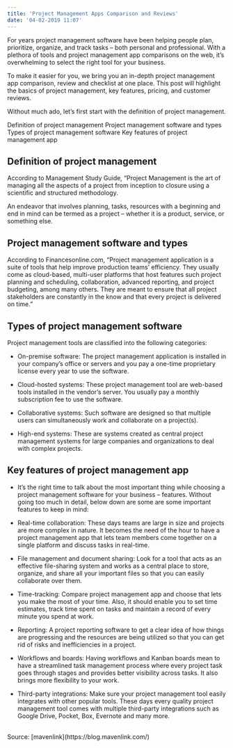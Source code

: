 ```yaml
---
title: 'Project Management Apps Comparison and Reviews'
date: '04-02-2019 11:07'
---
```


For years project management software have been helping people plan, prioritize, organize, and track tasks – both personal and professional. With a plethora of tools and project management app comparisons on the web, it’s overwhelming to select the right tool for your business.

To make it easier for you, we bring you an in-depth project management app comparison, review and checklist at one place. This post will highlight the basics of project management, key features, pricing, and customer reviews.

Without much ado, let’s first start with the definition of project management.

Definition of project management
Project management software and types
Types of project management software
Key features of project management app

## Definition of project management
According to Management Study Guide, “Project Management is the art of managing all the aspects of a project from inception to closure using a scientific and structured methodology.

An endeavor that involves planning, tasks, resources with a beginning and end in mind can be termed as a project – whether it is a product, service, or something else.

## Project management software and types

According to Financesonline.com, “Project management application is a suite of tools that help improve production teams’ efficiency. They usually come as cloud-based, multi-user platforms that host features such project planning and scheduling, collaboration, advanced reporting, and project budgeting, among many others. They are meant to ensure that all project stakeholders are constantly in the know and that every project is delivered on time.”

## Types of project management software

Project management tools are classified into the following categories:

* On-premise software: The project management application is installed in your company’s office or servers and you pay a one-time proprietary license every year to use the software.

* Cloud-hosted systems: These project management tool are web-based tools installed in the vendor’s server. You usually pay a monthly subscription fee to use the software.

* Collaborative systems: Such software are designed so that multiple users can simultaneously work and collaborate on a project(s). 

* High-end systems: These are systems created as central project management systems for large companies and organizations to deal with complex projects.

## Key features of project management app

* It’s the right time to talk about the most important thing while choosing a project management software for your business – features. Without going too much in detail, below down are some are some important features to keep in mind:

* Real-time collaboration: These days teams are large in size and projects are more complex in nature. It becomes the need of the hour to have a project management app that lets team members come together on a single platform and discuss tasks in real-time.

* File management and document sharing: Look for a tool that acts as an effective file-sharing system and works as a central place to store, organize, and share all your important files so that you can easily collaborate over them.

* Time-tracking: Compare project management app and choose that lets you make the most of your time. Also, it should enable you to set time estimates, track time spent on tasks and maintain a record of every minute you spend at work.

* Reporting: A project reporting software to get a clear idea of how things are progressing and the resources are being utilized so that you can get rid of risks and inefficiencies in a project.

* Workflows and boards: Having workflows and Kanban boards mean to have a streamlined task management process where every project task goes through stages and provides better visibility across tasks. It also brings more flexibility to your work.

* Third-party integrations: Make sure your project management tool easily integrates with other popular tools. These days every quality project management tool comes with multiple third-party integrations such as Google Drive, Pocket, Box, Evernote and many more.

<br>
Source: [mavenlink](https://blog.mavenlink.com/)
